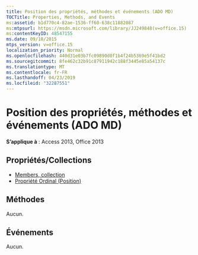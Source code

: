 ```yaml
---
title: Position des propriétés, méthodes et événements (ADO MD)
TOCTitle: Properties, Methods, and Events
ms:assetid: b1d770c4-82ae-1536-ff60-638c11882087
ms:mtpsurl: https://msdn.microsoft.com/library/JJ249848(v=office.15)
ms:contentKeyID: 48547155
ms.date: 09/18/2015
mtps_version: v=office.15
localization_priority: Normal
ms.openlocfilehash: 440d31e03b7fc09890d0f1b4f24b5369e5f41bd2
ms.sourcegitcommit: 8fe462c32b91c87911942c188f3445e85a54137c
ms.translationtype: MT
ms.contentlocale: fr-FR
ms.lasthandoff: 04/23/2019
ms.locfileid: "32287551"
---
```

# <a name="position-properties-methods-and-events-ado-md"></a>Position des propriétés, méthodes et événements (ADO MD)

**S’applique à** : Access 2013, Office 2013

## <a name="propertiescollections"></a>Propriétés/Collections

- [Members, collection](members-collection-ado-md.md)
- [Propriété Ordinal (Position)](ordinal-property-ado-md-position.md)

## <a name="methods"></a>Méthodes

Aucun.

## <a name="events"></a>Événements

Aucun.

